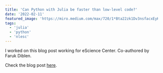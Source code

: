 ```yaml
---
title: 'Can Python with Julia be faster than low-level code?'
date: '2022-02-11'
featured_image: 'https://miro.medium.com/max/720/1*Bta22zk1Dv3nsfacxEyK0A.jpeg'
tags:
  - 'julia'
  - 'python'
  - 'nlesc'
---
```


I worked on this blog post working for eScience Center.
Co-authored by Faruk Diblen.

Check the blog post [here](https://blog.esciencecenter.nl/can-python-with-julia-be-faster-than-low-level-code-cd71a72fbcf4).
